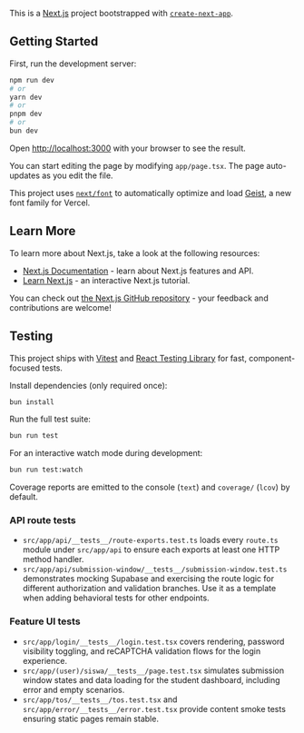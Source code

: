 This is a [Next.js](https://nextjs.org) project bootstrapped with [`create-next-app`](https://nextjs.org/docs/app/api-reference/cli/create-next-app).

## Getting Started

First, run the development server:

```bash
npm run dev
# or
yarn dev
# or
pnpm dev
# or
bun dev
```

Open [http://localhost:3000](http://localhost:3000) with your browser to see the result.

You can start editing the page by modifying `app/page.tsx`. The page auto-updates as you edit the file.

This project uses [`next/font`](https://nextjs.org/docs/app/building-your-application/optimizing/fonts) to automatically optimize and load [Geist](https://vercel.com/font), a new font family for Vercel.

## Learn More

To learn more about Next.js, take a look at the following resources:

- [Next.js Documentation](https://nextjs.org/docs) - learn about Next.js features and API.
- [Learn Next.js](https://nextjs.org/learn) - an interactive Next.js tutorial.

You can check out [the Next.js GitHub repository](https://github.com/vercel/next.js) - your feedback and contributions are welcome!

## Testing

This project ships with [Vitest](https://vitest.dev) and [React Testing Library](https://testing-library.com/docs/react-testing-library/intro/) for fast, component-focused tests.

Install dependencies (only required once):

```bash
bun install
```

Run the full test suite:

```bash
bun run test
```

For an interactive watch mode during development:

```bash
bun run test:watch
```

Coverage reports are emitted to the console (`text`) and `coverage/` (`lcov`) by default.

### API route tests

- `src/app/api/__tests__/route-exports.test.ts` loads every `route.ts` module under `src/app/api` to ensure each exports at least one HTTP method handler.
- `src/app/api/submission-window/__tests__/submission-window.test.ts` demonstrates mocking Supabase and exercising the route logic for different authorization and validation branches. Use it as a template when adding behavioral tests for other endpoints.

### Feature UI tests

- `src/app/login/__tests__/login.test.tsx` covers rendering, password visibility toggling, and reCAPTCHA validation flows for the login experience.
- `src/app/(user)/siswa/__tests__/page.test.tsx` simulates submission window states and data loading for the student dashboard, including error and empty scenarios.
- `src/app/tos/__tests__/tos.test.tsx` and `src/app/error/__tests__/error.test.tsx` provide content smoke tests ensuring static pages remain stable.
